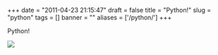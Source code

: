 
+++
date = "2011-04-23 21:15:47"
draft = false
title = "Python!"
slug = "python"
tags = []
banner = ""
aliases = ['/python/']
+++

<p><p>Python!</p></p><p></p><img src="http://41.media.tumblr.com/tumblr_lk4j2c9mNT1qd78deo1_540.png">


